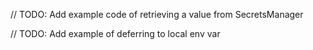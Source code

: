 // TODO: Add example code of retrieving a value from SecretsManager

// TODO: Add example of deferring to local env var
